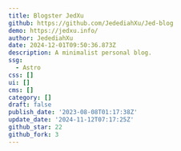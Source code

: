 ```yaml
---
title: Blogster JedXu
github: https://github.com/JedediahXu/Jed-blog
demo: https://jedxu.info/
author: JedediahXu
date: 2024-12-01T09:50:36.873Z
description: A minimalist personal blog.
ssg:
  - Astro
css: []
ui: []
cms: []
category: []
draft: false
publish_date: '2023-08-08T01:17:38Z'
update_date: '2024-11-12T07:17:25Z'
github_star: 22
github_fork: 3
---
```

